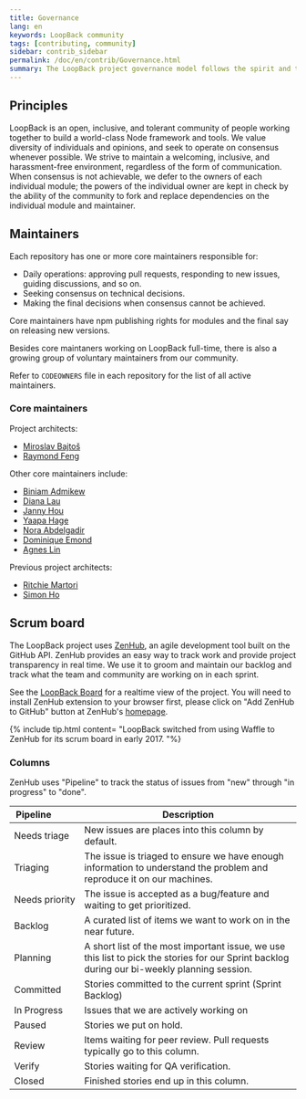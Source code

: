 ```yaml
---
title: Governance
lang: en
keywords: LoopBack community
tags: [contributing, community]
sidebar: contrib_sidebar
permalink: /doc/en/contrib/Governance.html
summary: The LoopBack project governance model follows the spirit and tradition of open source by embracing consensus, forking, and individual ownership.
---
```


## Principles

LoopBack is an open, inclusive, and tolerant community of people working together to build a world-class Node framework and tools. We value diversity of individuals and opinions, and seek to operate on consensus whenever possible. We strive to maintain a welcoming, inclusive, and harassment-free environment, regardless of the form of communication. When consensus is not achievable, we defer to the owners of each individual module; the powers of the individual owner are kept in check by the ability of the community to fork and replace dependencies on the individual module and maintainer.

## Maintainers

Each repository has one or more core maintainers responsible for:

*   Daily operations: approving pull requests, responding to new issues, guiding discussions, and so on.
*   Seeking consensus on technical decisions.
*   Making the final decisions when consensus cannot be achieved.

Core maintainers have npm publishing rights for modules and the final say on releasing new versions.  

Besides core maintaners working on LoopBack full-time, there is also a growing group of voluntary maintainers from our community.

Refer to `CODEOWNERS` file in each repository for the list of all active maintainers. 

### Core maintainers

Project architects:
*   [Miroslav Bajtoš](https://github.com/bajtos)
*   [Raymond Feng](https://github.com/raymondfeng)

Other core maintainers include:
*   [Biniam Admikew](http://github.com/b-admike)
*   [Diana Lau](http://github.com/dhmlau)
*   [Janny Hou](http://github.com/jannyHou)
*   [Yaapa Hage](https://github.com/hacksparrow)
*   [Nora Abdelgadir](https://github.com/nabdelgadir)
*   [Dominique Emond](https://github.com/emonddr)
*   [Agnes Lin](https://github.com/agnes512)

Previous project architects:
*   [Ritchie Martori](https://github.com/ritch)
*   [Simon Ho](https://github.com/superkhau)

## Scrum board

The LoopBack project uses [ZenHub](https://www.zenhub.com/), an agile development tool built on the GitHub API. ZenHub provides an easy way to track work and provide project transparency in real time. We use it to groom and maintain our backlog and track what the team and community are working on in each sprint.

See the [LoopBack Board](https://github.com/strongloop/loopback#boards) for a realtime view of the project. You will need to install ZenHub extension to your browser first, please click on "Add ZenHub to GitHub" button at ZenHub's [homepage](https://www.zenhub.com/).

{% include tip.html content= "LoopBack switched from using Waffle to ZenHub for its scrum board in early 2017.
"%}

### Columns

ZenHub uses "Pipeline" to track the status of issues from "new" through "in
progress" to "done".

|Pipeline&nbsp;&nbsp;&nbsp;&nbsp;&nbsp;&nbsp;&nbsp;&nbsp;&nbsp;|Description|
|---|---|
Needs&nbsp;triage | New issues are places into this column by default.
Triaging | The issue is triaged to ensure we have enough information to understand the problem and reproduce it on our machines.
Needs&nbsp;priority | The issue is accepted as a bug/feature and waiting to get prioritized.
Backlog | A curated list of items we want to work on in the near future.
Planning | A short list of the most important issue, we use this list to pick the stories for our Sprint backlog during our bi-weekly planning session.
Committed | Stories committed to the current sprint (Sprint Backlog)
In&nbsp;Progress | Issues that we are actively working on
Paused | Stories we put on hold.
Review | Items waiting for peer review. Pull requests typically go to this column.
Verify | Stories waiting for QA verification.
Closed | Finished stories end up in this column.
